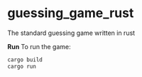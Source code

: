 guessing_game_rust
==================

The standard guessing game written in rust

**Run**
To run the game:
```bash
cargo build
cargo run
```
